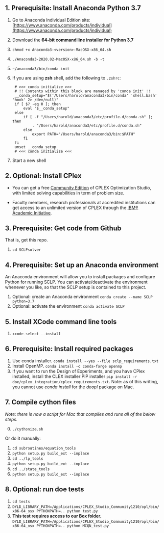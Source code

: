 
## 1. Prerequisite: Install Anaconda Python 3.7

1. Go to Anaconda Individual Edition site: [https://www.anaconda.com/products/individual](https://www.anaconda.com/products/individual)
2. Download the **64-bit command line installer for Python 3.7**
3. `chmod +x Anaconda3-<version>-MacOSX-x86_64.sh`
4. `./Anaconda3-2020.02-MacOSX-x86_64.sh -b -t`
5. `~/anaconda3/bin/conda init`
6. If you are using **zsh** shell, add the following to `.zshrc`:
    
		# >>> conda initialize >>>
		# !! Contents within this block are managed by 'conda init' !!
		__conda_setup="$('/Users/harold/anaconda3/bin/conda' 'shell.bash' 'hook' 2> /dev/null)"
		if [ $? -eq 0 ]; then
		    eval "$__conda_setup"
		else
		    if [ -f "/Users/harold/anaconda3/etc/profile.d/conda.sh" ]; then
		        . "/Users/harold/anaconda3/etc/profile.d/conda.sh"
		    else
		        export PATH="/Users/harold/anaconda3/bin:$PATH"
		    fi
		fi
		unset __conda_setup
		# <<< conda initialize <<<

7. Start a new shell

## 2. Optional: Install CPlex

- You can get a free [Community Edition](http://www-01.ibm.com/software/websphere/products/optimization/cplex-studio-community-edition) of CPLEX Optimization Studio, with limited solving capabilities in term of problem size.

- Faculty members, research professionals at accredited institutions can get access to an unlimited version of CPLEX through the [IBM® Academic Initiative](http://www-01.ibm.com/software/websphere/products/optimization/cplex-studio-community-edition).

## 3. Prerequisite: Get code from Github

That is, get this repo.

1. `cd SCLPsolver`

## 4. Prerequisite: Set up an Anaconda environment

An Anaconda environment will allow you to install packages and configure Python for running SCLP. You can activate/deactivate the environment whenever you like, so that the SCLP setup is contained to this project.

1. Optional: create an Anaconda environment `conda create --name SCLP python=3.7`
2. Optional: activate the environment `conda activate SCLP`

## 5. Install XCode command line tools

1. `xcode-select --install`

## 6. Prerequisite: Install required packages

1. Use conda installer. `conda install --yes --file sclp_requirements.txt`
2. Install OpenMP. `conda install -c conda-forge openmp`
3. If you want to run the Design of Experiments, and you have CPlex installed, install the CLEX installer PIP installer `pip install -r doe/cplex_integration/cplex_requirements.txt`. Note: as of this writing, you cannot use *conda install* for the *doopl* package on Mac.

## 7. Compile cython files

_Note: there is now a script for Mac that compiles and runs all of the below steps._

0. `./cythonize.sh`

Or do it manually:

1. `cd subroutines/equation_tools`
2. `python setup.py build_ext --inplace`
3. `cd ../lp_tools`
4. `python setup.py build_ext --inplace`
5. `cd ../state_tools`
6. `python setup.py build_ext --inplace`

## 8. Optional: run doe tests

1. `cd tests`
2. `DYLD_LIBRARY_PATH=/Applications/CPLEX_Studio_Community1210/opl/bin/x86-64_osx PYTHONPATH=.. python test.py`
3. **This test requires access to our Box folder.** `DYLD_LIBRARY_PATH=/Applications/CPLEX_Studio_Community1210/opl/bin/x86-64_osx PYTHONPATH=.. python MCQN_test.py`

